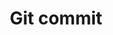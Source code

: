 ---
title: Git commit
tags: ["git", "commit", "version control", "source code", "repository", "codebase", "development"]
icon: git-commit
svg: '<svg xmlns="http://www.w3.org/2000/svg" width="24" height="24" fill="none" viewBox="0 0 24 24" stroke-width="1.5" stroke-linecap="round" stroke-linejoin="round" stroke="currentColor"><path d="M12 15a3 3 0 1 0 0-6 3 3 0 0 0 0 6Zm-9-3h6m6 0h6"/></svg>'
---